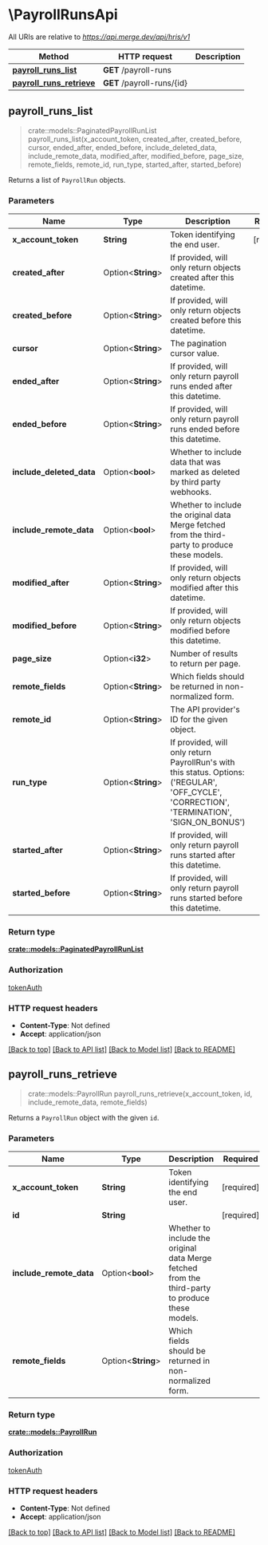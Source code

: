 # \PayrollRunsApi

All URIs are relative to *https://api.merge.dev/api/hris/v1*

Method | HTTP request | Description
------------- | ------------- | -------------
[**payroll_runs_list**](PayrollRunsApi.md#payroll_runs_list) | **GET** /payroll-runs | 
[**payroll_runs_retrieve**](PayrollRunsApi.md#payroll_runs_retrieve) | **GET** /payroll-runs/{id} | 



## payroll_runs_list

> crate::models::PaginatedPayrollRunList payroll_runs_list(x_account_token, created_after, created_before, cursor, ended_after, ended_before, include_deleted_data, include_remote_data, modified_after, modified_before, page_size, remote_fields, remote_id, run_type, started_after, started_before)


Returns a list of `PayrollRun` objects.

### Parameters


Name | Type | Description  | Required | Notes
------------- | ------------- | ------------- | ------------- | -------------
**x_account_token** | **String** | Token identifying the end user. | [required] |
**created_after** | Option<**String**> | If provided, will only return objects created after this datetime. |  |
**created_before** | Option<**String**> | If provided, will only return objects created before this datetime. |  |
**cursor** | Option<**String**> | The pagination cursor value. |  |
**ended_after** | Option<**String**> | If provided, will only return payroll runs ended after this datetime. |  |
**ended_before** | Option<**String**> | If provided, will only return payroll runs ended before this datetime. |  |
**include_deleted_data** | Option<**bool**> | Whether to include data that was marked as deleted by third party webhooks. |  |
**include_remote_data** | Option<**bool**> | Whether to include the original data Merge fetched from the third-party to produce these models. |  |
**modified_after** | Option<**String**> | If provided, will only return objects modified after this datetime. |  |
**modified_before** | Option<**String**> | If provided, will only return objects modified before this datetime. |  |
**page_size** | Option<**i32**> | Number of results to return per page. |  |
**remote_fields** | Option<**String**> | Which fields should be returned in non-normalized form. |  |
**remote_id** | Option<**String**> | The API provider's ID for the given object. |  |
**run_type** | Option<**String**> | If provided, will only return PayrollRun's with this status. Options: ('REGULAR', 'OFF_CYCLE', 'CORRECTION', 'TERMINATION', 'SIGN_ON_BONUS') |  |
**started_after** | Option<**String**> | If provided, will only return payroll runs started after this datetime. |  |
**started_before** | Option<**String**> | If provided, will only return payroll runs started before this datetime. |  |

### Return type

[**crate::models::PaginatedPayrollRunList**](PaginatedPayrollRunList.md)

### Authorization

[tokenAuth](../README.md#tokenAuth)

### HTTP request headers

- **Content-Type**: Not defined
- **Accept**: application/json

[[Back to top]](#) [[Back to API list]](../README.md#documentation-for-api-endpoints) [[Back to Model list]](../README.md#documentation-for-models) [[Back to README]](../README.md)


## payroll_runs_retrieve

> crate::models::PayrollRun payroll_runs_retrieve(x_account_token, id, include_remote_data, remote_fields)


Returns a `PayrollRun` object with the given `id`.

### Parameters


Name | Type | Description  | Required | Notes
------------- | ------------- | ------------- | ------------- | -------------
**x_account_token** | **String** | Token identifying the end user. | [required] |
**id** | **String** |  | [required] |
**include_remote_data** | Option<**bool**> | Whether to include the original data Merge fetched from the third-party to produce these models. |  |
**remote_fields** | Option<**String**> | Which fields should be returned in non-normalized form. |  |

### Return type

[**crate::models::PayrollRun**](PayrollRun.md)

### Authorization

[tokenAuth](../README.md#tokenAuth)

### HTTP request headers

- **Content-Type**: Not defined
- **Accept**: application/json

[[Back to top]](#) [[Back to API list]](../README.md#documentation-for-api-endpoints) [[Back to Model list]](../README.md#documentation-for-models) [[Back to README]](../README.md)

